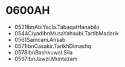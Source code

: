 # 0600AH

* 0521IbnAbiYacla.TabaqatHanabila
* 0544CiyadIbnMusaYahsubi.TartibMadarik
* 0561Samcani.Ansab
* 0571IbnCasakir.TarikhDimashq
* 0578IbnBashkuwal.Sila
* 0597IbnJawzi.Muntazam
